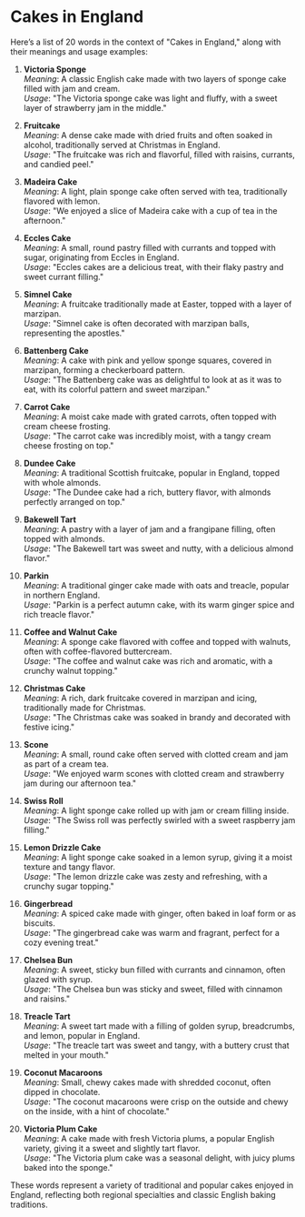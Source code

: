 # Cakes in England

Here’s a list of 20 words in the context of "Cakes in England," along with their meanings and usage examples:

1. **Victoria Sponge**  
   *Meaning*: A classic English cake made with two layers of sponge cake filled with jam and cream.  
   *Usage*: "The Victoria sponge cake was light and fluffy, with a sweet layer of strawberry jam in the middle."

2. **Fruitcake**  
   *Meaning*: A dense cake made with dried fruits and often soaked in alcohol, traditionally served at Christmas in England.  
   *Usage*: "The fruitcake was rich and flavorful, filled with raisins, currants, and candied peel."

3. **Madeira Cake**  
   *Meaning*: A light, plain sponge cake often served with tea, traditionally flavored with lemon.  
   *Usage*: "We enjoyed a slice of Madeira cake with a cup of tea in the afternoon."

4. **Eccles Cake**  
   *Meaning*: A small, round pastry filled with currants and topped with sugar, originating from Eccles in England.  
   *Usage*: "Eccles cakes are a delicious treat, with their flaky pastry and sweet currant filling."

5. **Simnel Cake**  
   *Meaning*: A fruitcake traditionally made at Easter, topped with a layer of marzipan.  
   *Usage*: "Simnel cake is often decorated with marzipan balls, representing the apostles."

6. **Battenberg Cake**  
   *Meaning*: A cake with pink and yellow sponge squares, covered in marzipan, forming a checkerboard pattern.  
   *Usage*: "The Battenberg cake was as delightful to look at as it was to eat, with its colorful pattern and sweet marzipan."

7. **Carrot Cake**  
   *Meaning*: A moist cake made with grated carrots, often topped with cream cheese frosting.  
   *Usage*: "The carrot cake was incredibly moist, with a tangy cream cheese frosting on top."

8. **Dundee Cake**  
   *Meaning*: A traditional Scottish fruitcake, popular in England, topped with whole almonds.  
   *Usage*: "The Dundee cake had a rich, buttery flavor, with almonds perfectly arranged on top."

9. **Bakewell Tart**  
   *Meaning*: A pastry with a layer of jam and a frangipane filling, often topped with almonds.  
   *Usage*: "The Bakewell tart was sweet and nutty, with a delicious almond flavor."

10. **Parkin**  
    *Meaning*: A traditional ginger cake made with oats and treacle, popular in northern England.  
    *Usage*: "Parkin is a perfect autumn cake, with its warm ginger spice and rich treacle flavor."

11. **Coffee and Walnut Cake**  
    *Meaning*: A sponge cake flavored with coffee and topped with walnuts, often with coffee-flavored buttercream.  
    *Usage*: "The coffee and walnut cake was rich and aromatic, with a crunchy walnut topping."

12. **Christmas Cake**  
    *Meaning*: A rich, dark fruitcake covered in marzipan and icing, traditionally made for Christmas.  
    *Usage*: "The Christmas cake was soaked in brandy and decorated with festive icing."

13. **Scone**  
    *Meaning*: A small, round cake often served with clotted cream and jam as part of a cream tea.  
    *Usage*: "We enjoyed warm scones with clotted cream and strawberry jam during our afternoon tea."

14. **Swiss Roll**  
    *Meaning*: A light sponge cake rolled up with jam or cream filling inside.  
    *Usage*: "The Swiss roll was perfectly swirled with a sweet raspberry jam filling."

15. **Lemon Drizzle Cake**  
    *Meaning*: A light sponge cake soaked in a lemon syrup, giving it a moist texture and tangy flavor.  
    *Usage*: "The lemon drizzle cake was zesty and refreshing, with a crunchy sugar topping."

16. **Gingerbread**  
    *Meaning*: A spiced cake made with ginger, often baked in loaf form or as biscuits.  
    *Usage*: "The gingerbread cake was warm and fragrant, perfect for a cozy evening treat."

17. **Chelsea Bun**  
    *Meaning*: A sweet, sticky bun filled with currants and cinnamon, often glazed with syrup.  
    *Usage*: "The Chelsea bun was sticky and sweet, filled with cinnamon and raisins."

18. **Treacle Tart**  
    *Meaning*: A sweet tart made with a filling of golden syrup, breadcrumbs, and lemon, popular in England.  
    *Usage*: "The treacle tart was sweet and tangy, with a buttery crust that melted in your mouth."

19. **Coconut Macaroons**  
    *Meaning*: Small, chewy cakes made with shredded coconut, often dipped in chocolate.  
    *Usage*: "The coconut macaroons were crisp on the outside and chewy on the inside, with a hint of chocolate."

20. **Victoria Plum Cake**  
    *Meaning*: A cake made with fresh Victoria plums, a popular English variety, giving it a sweet and slightly tart flavor.  
    *Usage*: "The Victoria plum cake was a seasonal delight, with juicy plums baked into the sponge."

These words represent a variety of traditional and popular cakes enjoyed in England, reflecting both regional specialties and classic English baking traditions.
